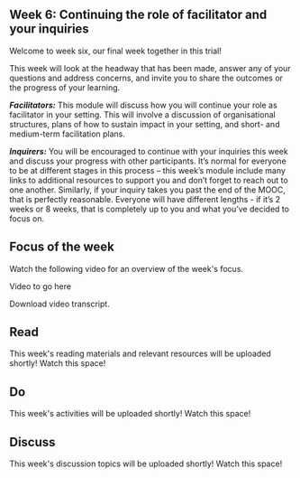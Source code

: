 ## Week 6: Continuing the role of facilitator and your inquiries


Welcome to week six, our final week together in this trial!

This week will look at the headway that has been made, answer any of your questions and address concerns, and invite you to share the outcomes or the progress of your learning. 

**_Facilitators:_** This module will discuss how you will continue your role as facilitator in your setting. This will involve a discussion of organisational structures, plans of how to sustain impact in your setting, and short- and medium-term facilitation plans.

**_Inquirers:_** You will be encouraged to continue with your inquiries this week and discuss your progress with other participants. It’s normal for everyone to be at different stages in this process – this week’s module include many links to additional resources to support you and don’t forget to reach out to one another. Similarly, if your inquiry takes you past the end of the MOOC, that is perfectly reasonable. Everyone will have different lengths - if it’s 2 weeks or 8 weeks, that is completely up to you and what you’ve decided to focus on.

## Focus of the week

Watch the following video for an overview of the week's focus.

Video to go here

Download video transcript.

## Read

This week's reading materials and relevant resources will be uploaded shortly! Watch this space!

## Do

This week's activities will be uploaded shortly! Watch this space!

## Discuss

This week's discussion topics will be uploaded shortly! Watch this space!
